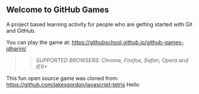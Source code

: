 ## Welcome to GitHub Games

A project based learning activity for people who are getting started with Git and GitHub.

You can play the game at: https://githubschool.github.io/github-games-jdharini/

>> _*SUPPORTED BROWSERS*: Chrome, Firefox, Safari, Opera and IE9+_

This fun open source game was cloned from: https://github.com/jakesgordon/javascript-tetris
Hello
